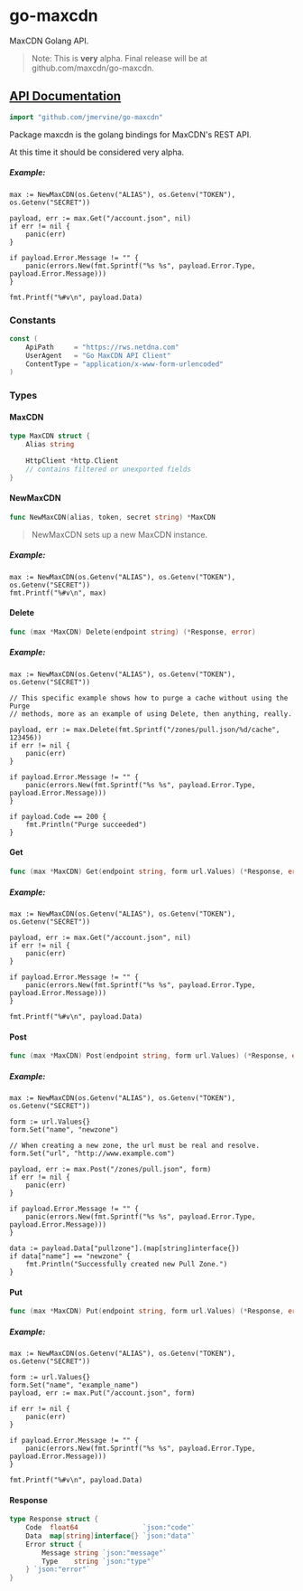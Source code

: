 # go-maxcdn

MaxCDN Golang API.

> Note: This is **very** alpha. Final release will be at github.com/maxcdn/go-maxcdn.

## [API Documentation](http://godoc.org/github.com/jmervine/go-maxcdn)

```go
import "github.com/jmervine/go-maxcdn"
```
Package maxcdn is the golang bindings for MaxCDN's REST API.

At this time it should be considered very alpha.

##### Example:
	max := NewMaxCDN(os.Getenv("ALIAS"), os.Getenv("TOKEN"), os.Getenv("SECRET"))
	
	payload, err := max.Get("/account.json", nil)
	if err != nil {
	    panic(err)
	}
	
	if payload.Error.Message != "" {
	    panic(errors.New(fmt.Sprintf("%s %s", payload.Error.Type, payload.Error.Message)))
	}
	
	fmt.Printf("%#v\n", payload.Data)

### Constants

```go
const (
    ApiPath     = "https://rws.netdna.com"
    UserAgent   = "Go MaxCDN API Client"
    ContentType = "application/x-www-form-urlencoded"
)
```



### Types

#### MaxCDN

```go
type MaxCDN struct {
    Alias string

    HttpClient *http.Client
    // contains filtered or unexported fields
}
```



#### NewMaxCDN

```go
func NewMaxCDN(alias, token, secret string) *MaxCDN
```
> NewMaxCDN sets up a new MaxCDN instance.

##### Example:
	max := NewMaxCDN(os.Getenv("ALIAS"), os.Getenv("TOKEN"), os.Getenv("SECRET"))
	fmt.Printf("%#v\n", max)

#### Delete

```go
func (max *MaxCDN) Delete(endpoint string) (*Response, error)
```



##### Example:
	max := NewMaxCDN(os.Getenv("ALIAS"), os.Getenv("TOKEN"), os.Getenv("SECRET"))
	
	// This specific example shows how to purge a cache without using the Purge
	// methods, more as an example of using Delete, then anything, really.
	
	payload, err := max.Delete(fmt.Sprintf("/zones/pull.json/%d/cache", 123456))
	if err != nil {
	    panic(err)
	}
	
	if payload.Error.Message != "" {
	    panic(errors.New(fmt.Sprintf("%s %s", payload.Error.Type, payload.Error.Message)))
	}
	
	if payload.Code == 200 {
	    fmt.Println("Purge succeeded")
	}


#### Get

```go
func (max *MaxCDN) Get(endpoint string, form url.Values) (*Response, error)
```



##### Example:
	max := NewMaxCDN(os.Getenv("ALIAS"), os.Getenv("TOKEN"), os.Getenv("SECRET"))
	
	payload, err := max.Get("/account.json", nil)
	if err != nil {
	    panic(err)
	}
	
	if payload.Error.Message != "" {
	    panic(errors.New(fmt.Sprintf("%s %s", payload.Error.Type, payload.Error.Message)))
	}
	
	fmt.Printf("%#v\n", payload.Data)


#### Post

```go
func (max *MaxCDN) Post(endpoint string, form url.Values) (*Response, error)
```



##### Example:
	max := NewMaxCDN(os.Getenv("ALIAS"), os.Getenv("TOKEN"), os.Getenv("SECRET"))
	
	form := url.Values{}
	form.Set("name", "newzone")
	
	// When creating a new zone, the url must be real and resolve.
	form.Set("url", "http://www.example.com")
	
	payload, err := max.Post("/zones/pull.json", form)
	if err != nil {
	    panic(err)
	}
	
	if payload.Error.Message != "" {
	    panic(errors.New(fmt.Sprintf("%s %s", payload.Error.Type, payload.Error.Message)))
	}
	
	data := payload.Data["pullzone"].(map[string]interface{})
	if data["name"] == "newzone" {
	    fmt.Println("Successfully created new Pull Zone.")
	}


#### Put

```go
func (max *MaxCDN) Put(endpoint string, form url.Values) (*Response, error)
```



##### Example:
	max := NewMaxCDN(os.Getenv("ALIAS"), os.Getenv("TOKEN"), os.Getenv("SECRET"))
	
	form := url.Values{}
	form.Set("name", "example_name")
	payload, err := max.Put("/account.json", form)
	
	if err != nil {
	    panic(err)
	}
	
	if payload.Error.Message != "" {
	    panic(errors.New(fmt.Sprintf("%s %s", payload.Error.Type, payload.Error.Message)))
	}
	
	fmt.Printf("%#v\n", payload.Data)


#### Response

```go
type Response struct {
    Code  float64                `json:"code"`
    Data  map[string]interface{} `json:"data"`
    Error struct {
        Message string `json:"message"`
        Type    string `json:"type"`
    } `json:"error"`
}
```




